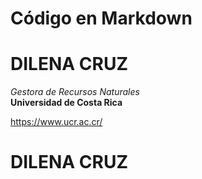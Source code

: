 # Código en Markdown

# DILENA CRUZ
*Gestora de Recursos Naturales*  
**Universidad de Costa Rica**

https://www.ucr.ac.cr/
<h1> DILENA CRUZ </h1>
